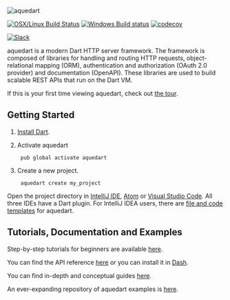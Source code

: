 ![aquedart](https://s3.amazonaws.com/aquedart-collateral/aquedart.png)

[![OSX/Linux Build Status](https://travis-ci.org/stablekernel/aquedart.svg?branch=master)](https://travis-ci.org/stablekernel/aquedart) [![Windows Build status](https://ci.appveyor.com/api/projects/status/l2uy4r0yguhg4pis?svg=true)](https://ci.appveyor.com/project/joeconwaystk/aquedart) [![codecov](https://codecov.io/gh/stablekernel/aquedart/branch/master/graph/badge.svg)](https://codecov.io/gh/stablekernel/aquedart) 

[![Slack](https://slackaquedartsignup.herokuapp.com/badge.svg)](http://slackaquedartsignup.herokuapp.com/)

aquedart is a modern Dart HTTP server framework. The framework is composed of libraries for handling and routing HTTP requests, object-relational mapping (ORM), authentication and authorization (OAuth 2.0 provider) and documentation (OpenAPI). These libraries are used to build scalable REST APIs that run on the Dart VM.

If this is your first time viewing aquedart, check out [the tour](https://aqueduct.io/docs/tour/).

## Getting Started

1. [Install Dart](https://www.dartlang.org/install).
2. Activate aquedart

        pub global activate aquedart

3. Create a new project.

        aquedart create my_project

Open the project directory in [IntelliJ IDE](https://www.jetbrains.com/idea/download/), [Atom](https://atom.io) or [Visual Studio Code](https://code.visualstudio.com). All three IDEs have a Dart plugin. For IntelliJ IDEA users, there are [file and code templates](https://aqueduct.io/docs/intellij/) for aquedart.

## Tutorials, Documentation and Examples

Step-by-step tutorials for beginners are available [here](https://aqueduct.io/docs/tut/getting-started).

You can find the API reference [here](https://www.dartdocs.org/documentation/aquedart/latest) or you can install it in [Dash](https://kapeli.com/docsets#dartdoc).

You can find in-depth and conceptual guides [here](https://aqueduct.io/docs/).

An ever-expanding repository of aquedart examples is [here](https://github.com/stablekernel/aquedart_examples).
